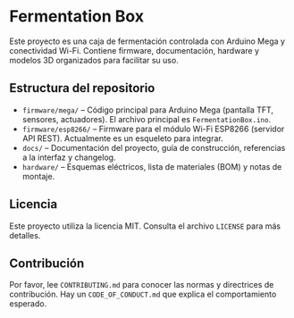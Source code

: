 
# Fermentation Box

Este proyecto es una caja de fermentación controlada con Arduino Mega y conectividad Wi-Fi. Contiene firmware, documentación, hardware y modelos 3D organizados para facilitar su uso.

## Estructura del repositorio

- `firmware/mega/` – Código principal para Arduino Mega (pantalla TFT, sensores, actuadores). El archivo principal es `FermentationBox.ino`.
- `firmware/esp8266/` – Firmware para el módulo Wi-Fi ESP8266 (servidor API REST). Actualmente es un esqueleto para integrar.
- `docs/` – Documentación del proyecto, guía de construcción, referencias a la interfaz y changelog.
- `hardware/` – Esquemas eléctricos, lista de materiales (BOM) y notas de montaje.


## Licencia

Este proyecto utiliza la licencia MIT. Consulta el archivo `LICENSE` para más detalles.

## Contribución

Por favor, lee `CONTRIBUTING.md` para conocer las normas y directrices de contribución. Hay un `CODE_OF_CONDUCT.md` que explica el comportamiento esperado.
